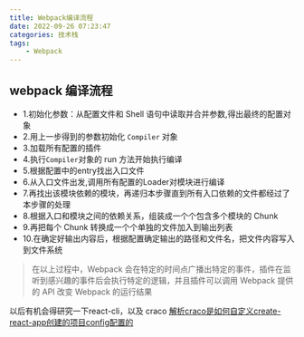 ```yaml
---
title: Webpack编译流程
date: 2022-09-26 07:23:47
categories: 技术栈
tags: 
    - Webpack
---
```


## webpack 编译流程
- 1.初始化参数：从配置文件和 Shell 语句中读取并合并参数,得出最终的配置对象
- 2.用上一步得到的参数初始化 `Compiler` 对象
- 3.加载所有配置的插件
- 4.执行`Compiler`对象的 run 方法开始执行编译
- 5.根据配置中的entry找出入口文件
- 6.从入口文件出发,调用所有配置的Loader对模块进行编译
- 7.再找出该模块依赖的模块，再递归本步骤直到所有入口依赖的文件都经过了本步骤的处理
- 8.根据入口和模块之间的依赖关系，组装成一个个包含多个模块的 Chunk
- 9.再把每个 Chunk 转换成一个个单独的文件加入到输出列表
- 10.在确定好输出内容后，根据配置确定输出的路径和文件名，把文件内容写入到文件系统
> 在以上过程中，Webpack 会在特定的时间点广播出特定的事件，插件在监听到感兴趣的事件后会执行特定的逻辑，并且插件可以调用 Webpack 提供的 API 改变 Webpack 的运行结果



以后有机会得研究一下react-cli，以及 craco
[解析craco是如何自定义create-react-app创建的项目config配置的](https://juejin.cn/post/7143588562527584286)
